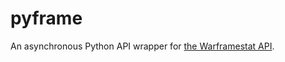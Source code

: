 # pyframe

An asynchronous Python API wrapper for [the Warframestat API](https://hub.warframestat.us).
